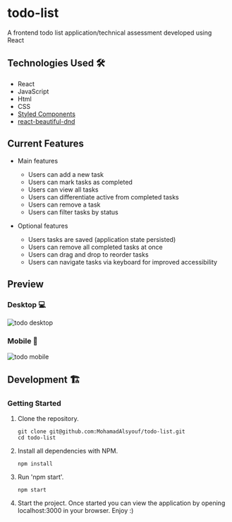 # todo-list
A frontend todo list application/technical assessment developed using React

## Technologies Used 🛠️

- React
- JavaScript
- Html
- CSS
- [Styled Components](https://styled-components.com/)
- [react-beautiful-dnd](https://github.com/atlassian/react-beautiful-dnd#readme)

## Current Features
- Main features
  - Users can add a new task
  - Users can mark tasks as completed
  - Users can view all tasks 
  - Users can differentiate active from completed tasks
  - Users can remove a task
  - Users can filter tasks by status
    
- Optional features
  - Users tasks are saved (application state persisted)
  - Users can remove all completed tasks at once
  - Users can drag and drop to reorder tasks
  - Users can navigate tasks via keyboard for improved accessibility

## Preview
### Desktop 💻
![todo desktop](https://user-images.githubusercontent.com/93749120/184857396-e679751a-a2ef-4c7b-a36c-fdce5cd0a235.gif)

### Mobile 📱
![todo mobile](https://user-images.githubusercontent.com/93749120/184857510-8bd99569-7cf8-44c0-b7ad-a9d75f304d67.gif)

## Development :building_construction:

### Getting Started

1. Clone the repository.

    ```shell
    git clone git@github.com:MohamadAlsyouf/todo-list.git
    cd todo-list
    ```

1. Install all dependencies with NPM.

    ```shell
    npm install
    ```
    
1. Run 'npm start'.

    ```shell
    npm start
    ```
    
1. Start the project. Once started you can view the application by opening localhost:3000 in your browser. Enjoy :)
